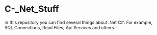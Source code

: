 # C-_Net_Stuff
In this repository you can find several things about .Net C#. For example, SQL Connections, Read Files, Api Services and others.

